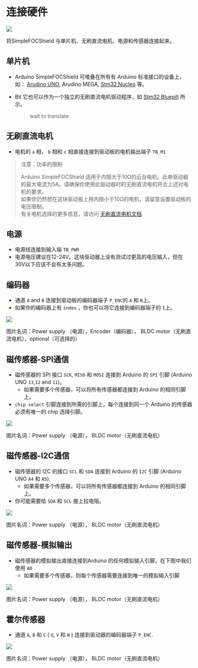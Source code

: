 
# 连接硬件

<p>
<img src="extras/Images/connection.gif" class="width50">
</p>

将<span class="simple">Simple<span class="foc">FOC</span>Shield</span> 与单片机、无刷直流电机、电源和传感器连接起来。

## 单片机
- Arduino <span class="simple">Simple<span class="foc">FOC</span>Shield</span> 可堆叠在所有有 Arduino 标准接口的设备上，如： [Arudino UNO](arduino_simplefoc_shield), Arudino MEGA, [Stm32 Nucleo](nucleo_connection) 等。

- Bit 它也可以作为一个独立的无刷直流电机驱动程序，如 [Stm32 Bluepill](bluepill_connection) 所示。 

  > wait to translate

## 无刷直流电机
- 电机的 `a` 相， `b` 相和 `c`  相直接连接到驱动板的电机输出端子 `TB_M1` 

<blockquote class="warning"><p class="heading">注意：功率的限制</p>
Arduino <span class="simple">Simple<span class="foc">FOC</span>Shield</span> 适用于内阻大于10Ω的云台电机。此单驱动器的最大电流为5A。请确保你使用此驱动器时的无刷直流电机符合上述对电机的要求。  <br>
如果你仍然想在这块驱动板上用内阻小于10Ω的电机，请留意设置驱动板的电压限制。 <br>
有关电机选择的更多信息，请访问 <a href="bldc_motors"> 无刷直流电机文档</a>
</blockquote>


## 电源
- 电源线连接到输入端 `TB_PWR` 
- 电源电压建议在12-24V。这块驱动器上没有测试过更高的电压输入，但在30V以下应该不会有太多问题。



## 编码器
- 通道 `A` and `B` 连接到驱动板的编码器端子 `P_ENC`的 `A` 和 `B`上。 
- 如果你的编码器上有 `index` ，你也可以将它连接到编码器端子的 `I`上。

<img src="extras/Images/foc_shield_v13_enc.png" class="">

图片名词：Power supply （电源），Encoder（编码器）， BLDC motor（无刷直流电机），optional（可选择的）

## 磁传感器-SPI通信
- 磁传感器的 SPI 接口 `SCK`, `MISO` 和 `MOSI` 连接到 Arduino 的 `SPI` 引脚 (Arduino UNO `13`,`12` and `11`)。
  - 如果需要多个传感器，可以将所有传感器都连接到 Arduino 的相同引脚上。
-  `chip select` 引脚连接到所需的引脚上，每个连接到同一个 Arduino 的传感器必须有唯一的 chip 选择引脚。

<img src="extras/Images/foc_shield_v13_magSPI.png" class="">

图片名词：Power supply （电源）， BLDC motor（无刷直流电机）

## 磁传感器-I2C通信
- 磁传感器的 I2C 的接口 `SCL` 和 `SDA` 连接到 Arduino 的 `I2C` 引脚 (Arduino UNO `A4` 和 `A5`). 
  - 如果需要多个传感器，可以将所有传感器都连接到 Arduino 的相同引脚上。
- 你可能需要给 `SDA` 和 `SCL` 接上拉电阻。

<img src="extras/Images/foc_shield_v13_magI2C.png" class="">

图片名词：Power supply （电源）， BLDC motor（无刷直流电机）


## 磁传感器-模拟输出
- 磁传感器的模拟输出直接连接到Arduino 的任何模拟输入引脚，在下图中我们使用 `A0`
  - 如果需要多个传感器，则每个传感器需要连接到唯一的模拟输入引脚

<img src="extras/Images/foc_shield_v13_analog.png" class="">

图片名词：Power supply （电源）， BLDC motor（无刷直流电机）


## 霍尔传感器
- 通道 `A`, `B` 和 `C` ( `U`, `V` 和 `W` ) 连接到驱动器的编码器端子 `P_ENC`. 

<img src="extras/Images/foc_shield_v13_hall.png" class="">

图片名词：Power supply （电源）， BLDC motor（无刷直流电机）

